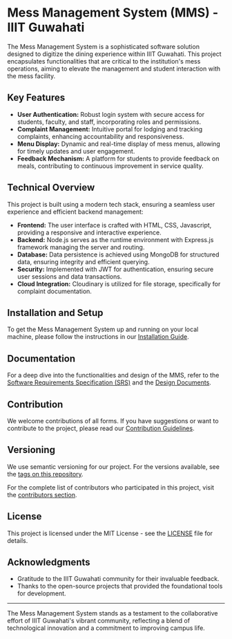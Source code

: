 # Mess Management System (MMS) - IIIT Guwahati

The Mess Management System is a sophisticated software solution designed to digitize the dining experience within IIIT Guwahati. This project encapsulates functionalities that are critical to the institution's mess operations, aiming to elevate the management and student interaction with the mess facility.

## Key Features

- **User Authentication:** Robust login system with secure access for students, faculty, and staff, incorporating roles and permissions.
- **Complaint Management:** Intuitive portal for lodging and tracking complaints, enhancing accountability and responsiveness.
- **Menu Display:** Dynamic and real-time display of mess menus, allowing for timely updates and user engagement.
- **Feedback Mechanism:** A platform for students to provide feedback on meals, contributing to continuous improvement in service quality.

## Technical Overview

This project is built using a modern tech stack, ensuring a seamless user experience and efficient backend management:

- **Frontend:** The user interface is crafted with HTML, CSS, Javascript, providing a responsive and interactive experience.
- **Backend:** Node.js serves as the runtime environment with Express.js framework managing the server and routing.
- **Database:** Data persistence is achieved using MongoDB for structured data, ensuring integrity and efficient querying.
- **Security:** Implemented with JWT for authentication, ensuring secure user sessions and data transactions.
- **Cloud Integration:** Cloudinary is utilized for file storage, specifically for complaint documentation.

## Installation and Setup

To get the Mess Management System up and running on your local machine, please follow the instructions in our [Installation Guide](/INSTALL.md).

## Documentation

For a deep dive into the functionalities and design of the MMS, refer to the [Software Requirements Specification (SRS)](/Documents/Final_SRS_V3.pdf) and the [Design Documents](/Documents/).

## Contribution

We welcome contributions of all forms. If you have suggestions or want to contribute to the project, please read our [Contribution Guidelines](/CONTRIBUTING.md).

## Versioning

We use semantic versioning for our project. For the versions available, see the [tags on this repository](https://github.com/aman14as/Mess-Management-System/tags).


For the complete list of contributors who participated in this project, visit the [contributors section](https://github.com/aman14as/Mess-Management-System/contributors).

## License

This project is licensed under the MIT License - see the [LICENSE](LICENSE) file for details.

## Acknowledgments

- Gratitude to the IIIT Guwahati community for their invaluable feedback.
- Thanks to the open-source projects that provided the foundational tools for development.

---

The Mess Management System stands as a testament to the collaborative effort of IIIT Guwahati's vibrant community, reflecting a blend of technological innovation and a commitment to improving campus life.

